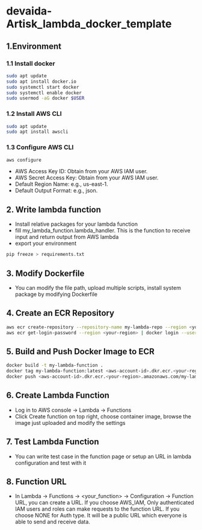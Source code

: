 # devaida-Artisk_lambda_docker_template

## 1.Environment

### 1.1 Install docker
```bash
sudo apt update
sudo apt install docker.io
sudo systemctl start docker
sudo systemctl enable docker
sudo usermod -aG docker $USER
```

### 1.2 Install AWS CLI
```bash
sudo apt update
sudo apt install awscli
```

### 1.3 Configure AWS CLI
```bash
aws configure
```
- AWS Access Key ID: Obtain from your AWS IAM user.
- AWS Secret Access Key: Obtain from your AWS IAM user.
- Default Region Name: e.g., us-east-1.
- Default Output Format: e.g., json.

## 2. Write lambda function
- Install relative packages for your lambda function
- fill my_lambda_function.lambda_handler. This is the function to receive input and return output from AWS lambda
- export your environment
```bash
pip freeze > requirements.txt
```

## 3. Modify Dockerfile
- You can modify the file path, upload multiple scripts, install system package by modifying Dockerfile

## 4. Create an ECR Repository
```bash
aws ecr create-repository --repository-name my-lambda-repo --region <your-region>
aws ecr get-login-password --region <your-region> | docker login --username AWS --password-stdin <aws-account-id>.dkr.ecr.<your-region>.amazonaws.com
```

## 5. Build and Push Docker Image to ECR
```bash
docker build -t my-lambda-function .
docker tag my-lambda-function:latest <aws-account-id>.dkr.ecr.<your-region>.amazonaws.com/my-lambda-repo:latest
docker push <aws-account-id>.dkr.ecr.<your-region>.amazonaws.com/my-lambda-repo:latest
```

## 6. Create Lambda Function
- Log in to AWS console -> Lambda -> Functions
- Click Create function on top right, choose container image, browse the image just uploaded and modify the settings

## 7. Test Lambda Function
- You can write test case in the function page or setup an URL in lambda configuration and test with it

## 8. Function URL
- In Lambda -> Functions -> <your_function> -> Configuration -> Function URL, you can create a URL. If you choose AWS_IAM, Only authenticated IAM users and roles can make requests to the function URL. If you choose NONE for Auth type. It will be a public URL which everyone is able to send and receive data.
